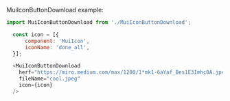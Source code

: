 MuiIconButtonDownload example:

```js noeditor
import MuiIconButtonDownload from './MuiIconButtonDownload';
```

```js
  const icon = [{
      component: 'MuiIcon',
      iconName: 'done_all',
  }];

  <MuiIconButtonDownload
    herf="https://miro.medium.com/max/1200/1*mk1-6aYaf_Bes1E3Imhc0A.jpeg"
    fileName="cool.jpeg"
    icon={icon}
  />
```